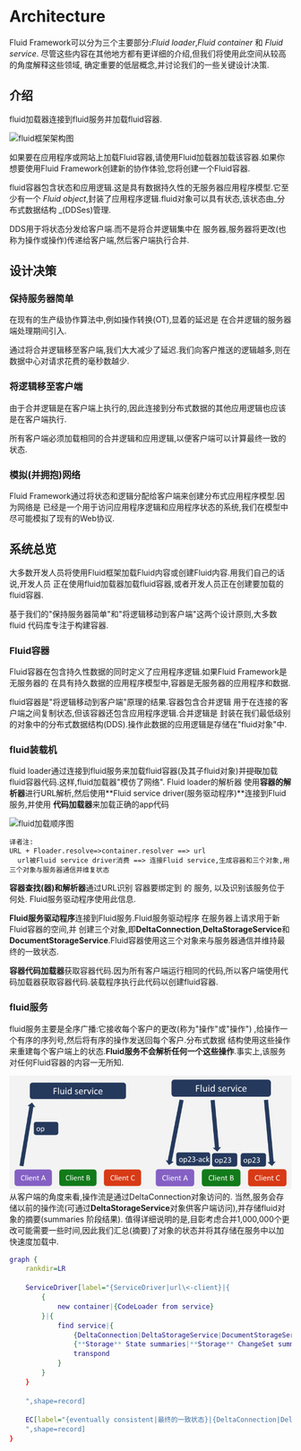 # Architecture
Fluid Framework可以分为三个主要部分:_Fluid loader_,_Fluid container_ 和 _Fluid service_.
尽管这些内容在其他地方都有更详细的介绍,但我们将使用此空间从较高的角度解释这些领域,
确定重要的低层概念,并讨论我们的一些关键设计决策.

## 介绍

fluid加载器连接到fluid服务并加载fluid容器.

![fluid框架架构图](https://fluidframework.com/docs/concepts/images/architecture.png)

如果要在应用程序或网站上加载Fluid容器,请使用Fluid加载器加载该容器.如果你想要使用Fluid Framework创建新的协作体验,您将创建一个Fluid容器.

fluid容器包含状态和应用逻辑.这是具有数据持久性的无服务器应用程序模型.它至少有一个
_Fluid object_,封装了应用程序逻辑.fluid对象可以具有状态,该状态由_分布式数据结构
_(DDSes)管理.

DDS用于将状态分发给客户端.而不是将合并逻辑集中在
服务器,服务器将更改(也称为操作或操作)传递给客户端,然后客户端执行合并.

## 设计决策

### 保持服务器简单

在现有的生产级协作算法中,例如操作转换(OT),显着的延迟是
在合并逻辑的服务器端处理期间引入.

通过将合并逻辑移至客户端,我们大大减少了延迟.我们向客户推送的逻辑越多,则在数据中心对请求花费的毫秒数越少.

### 将逻辑移至客户端

由于合并逻辑是在客户端上执行的,因此连接到分布式数据的其他应用逻辑也应该是在客户端执行.

所有客户端必须加载相同的合并逻辑和应用逻辑,以便客户端可以计算最终一致的状态.

### 模拟(并拥抱)网络

Fluid Framework通过将状态和逻辑分配给客户端来创建分布式应用程序模型.因为网络是
已经是一个用于访问应用程序逻辑和应用程序状态的系统,我们在模型中尽可能模拟了现有的Web协议.

## 系统总览

大多数开发人员将使用Fluid框架加载Fluid内容或创建Fluid内容.用我们自己的话说,开发人员
正在使用fluid加载器加载fluid容器,或者开发人员正在创建要加载的fluid容器.

基于我们的"保持服务器简单"和"将逻辑移动到客户端"这两个设计原则,大多数fluid
代码库专注于构建容器.

### Fluid容器

Fluid容器在包含持久性数据的同时定义了应用程序逻辑.如果Fluid Framework是无服务器的
在具有持久数据的应用程序模型中,容器是无服务器的应用程序和数据.

fluid容器是"将逻辑移动到客户端"原理的结果.容器包含合并逻辑
用于在连接的客户端之间复制状态,但该容器还包含应用程序逻辑.合并逻辑是
封装在我们最低级别的对象中的分布式数据结构(DDS).操作此数据的应用逻辑是存储在"fluid对象"中.

### fluid装载机

fluid loader通过连接到fluid服务来加载fluid容器(及其子fluid对象)并~~提取~~加载fluid容器代码.这样,fluid加载器"模仿了网络". Fluid loader的解析器 使用**容器的解析器**进行URL解析,然后使用**Fluid  service driver(服务驱动程序)**连接到Fluid服务,并使用
**代码加载器**来加载正确的app代码

![fluid加载顺序图](images/load-flow.png)

```
译者注:
URL + Floader.resolve=>container.resolver ==> url
  url被Fluid service driver消费 ==> 连接Fluid service,生成容器和三个对象,用三个对象与服务器通信并维复状态
```

**容器查找(器)和解析器**通过URL识别 容器要绑定到 的 服务,
以及识别该服务位于何处. Fluid服务驱动程序使用此信息.

**Fluid服务驱动程序**连接到Fluid服务.Fluid服务驱动程序
在服务器上请求用于新Fluid容器的空间,并
创建三个对象,即**DeltaConnection**,**DeltaStorageService**和**DocumentStorageService**.Fluid容器使用这三个对象来与服务器通信并维持最终的一致状态.

**容器代码加载器**获取容器代码.因为所有客户端运行相同的代码,所以客户端使用代码加载器获取容器代码.装载程序执行此代码以创建fluid容器.


### fluid服务

fluid服务主要是全序广播:它接收每个客户的更改(称为"操作"或"操作")
,给操作一个有序的序列号,然后将有序的操作发送回每个客户.分布式数据
结构使用这些操作来重建每个客户端上的状态.**Fluid服务不会解析任何一个这些操作**.事实上,该服务对任何Fluid容器的内容一无所知.

![描绘从Fluid客户端发送到Fluid服务并广播到Fluid客户端的操作的图](images/fluid-service.png)
从客户端的角度来看,操作流是通过DeltaConnection对象访问的.
当然,服务会存储以前的操作流(可通过**DeltaStorageService**对象供客户端访问),并存储fluid对象的摘要(summaries 阶段结果). 值得详细说明的是,目彰考虑合并1,000,000个更改可能需要一些时间,因此我们汇总(摘要)了对象的状态并将其存储在服务中以加快速度加载中.

```dot
graph {
    rankdir=LR

    ServiceDriver[label="{ServiceDriver|url\<-client}|{
        {
            new container|{CodeLoader from service}
        }|{
            find service|{
                {DeltaConnection|DeltaStorageService|DocumentStorageService}|
                {**Storage** State summaries|**Storage** ChangeSet summaries}|
                transpond
            }
        }
    }

    ",shape=record]

    EC[label="{eventually consistent|最终的一致状态}|{DeltaConnection|DeltaStorageService|DocumentStorageService}
    ",shape=record]
}
```